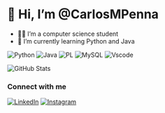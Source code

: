 # 👋 Hi, I’m @CarlosMPenna
- 👨‍💻 I’m a computer science student
- 🌱 I’m currently learning Python and Java
  
![Python](https://img.shields.io/badge/python-3670A0?style=for-the-badge&logo=python&logoColor=ffdd54)                              ![Java](https://img.shields.io/badge/java-%23ED8B00.svg?style=for-the-badge&logo=openjdk&logoColor=white)      ![PL](https://img.shields.io/badge/PL%2FSQL-FFFFFF?style=for-the-badge&logo=oracle&logoColor=FF0000&labelColor=FFFFFF&color=FF0000)         ![MySQL](https://img.shields.io/badge/MySQL-00000F?style=for-the-badge&logo=mysql&logoColor=white)       ![Vscode](https://img.shields.io/badge/Vscode-007ACC?style=for-the-badge&logo=visual-studio-code&logoColor=white)        


![GitHub Stats](https://github-readme-stats.vercel.app/api?username=MinusCloth&theme=transparent&bg_color=000&border_color=30A3DC&show_icons=true&icon_color=30A3DC&title_color=E94D5F&text_color=FFF)     

### Connect with me
[![LinkedIn](https://img.shields.io/badge/LinkedIn-0077B5?style=for-the-badge&logo=linkedin&logoColor=white)](www.linkedin.com/in/carlos-eduardo-martins-penna)         [![Instagram](https://img.shields.io/badge/-Instagram-%23E4405F?style=for-the-badge&logo=instagram&logoColor=white)](https://www.instagram.com/dudu_penna/)
